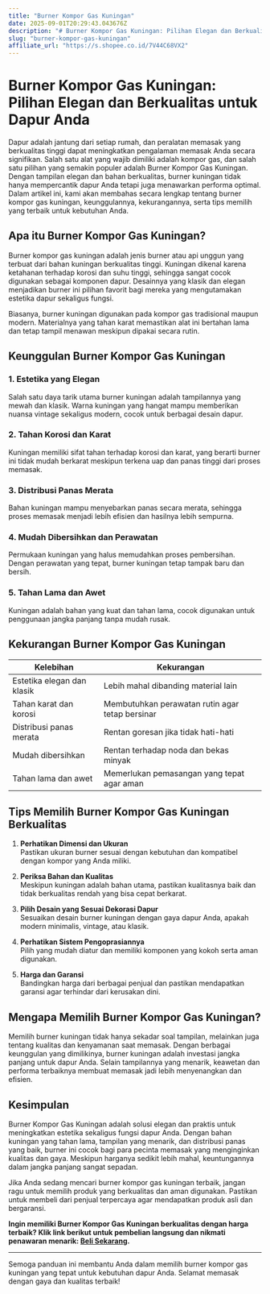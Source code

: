 ```yaml
---
title: "Burner Kompor Gas Kuningan"
date: 2025-09-01T20:29:43.043676Z
description: "# Burner Kompor Gas Kuningan: Pilihan Elegan dan Berkualitas untuk Dapur Anda..."
slug: "burner-kompor-gas-kuningan"
affiliate_url: "https://s.shopee.co.id/7V44C68VX2"
---
```

# Burner Kompor Gas Kuningan: Pilihan Elegan dan Berkualitas untuk Dapur Anda

Dapur adalah jantung dari setiap rumah, dan peralatan memasak yang berkualitas tinggi dapat meningkatkan pengalaman memasak Anda secara signifikan. Salah satu alat yang wajib dimiliki adalah kompor gas, dan salah satu pilihan yang semakin populer adalah Burner Kompor Gas Kuningan. Dengan tampilan elegan dan bahan berkualitas, burner kuningan tidak hanya mempercantik dapur Anda tetapi juga menawarkan performa optimal. Dalam artikel ini, kami akan membahas secara lengkap tentang burner kompor gas kuningan, keunggulannya, kekurangannya, serta tips memilih yang terbaik untuk kebutuhan Anda.

## Apa itu Burner Kompor Gas Kuningan?

Burner kompor gas kuningan adalah jenis burner atau api unggun yang terbuat dari bahan kuningan berkualitas tinggi. Kuningan dikenal karena ketahanan terhadap korosi dan suhu tinggi, sehingga sangat cocok digunakan sebagai komponen dapur. Desainnya yang klasik dan elegan menjadikan burner ini pilihan favorit bagi mereka yang mengutamakan estetika dapur sekaligus fungsi.

Biasanya, burner kuningan digunakan pada kompor gas tradisional maupun modern. Materialnya yang tahan karat memastikan alat ini bertahan lama dan tetap tampil menawan meskipun dipakai secara rutin.

## Keunggulan Burner Kompor Gas Kuningan

### 1. Estetika yang Elegan

Salah satu daya tarik utama burner kuningan adalah tampilannya yang mewah dan klasik. Warna kuningan yang hangat mampu memberikan nuansa vintage sekaligus modern, cocok untuk berbagai desain dapur.

### 2. Tahan Korosi dan Karat

Kuningan memiliki sifat tahan terhadap korosi dan karat, yang berarti burner ini tidak mudah berkarat meskipun terkena uap dan panas tinggi dari proses memasak.

### 3. Distribusi Panas Merata

Bahan kuningan mampu menyebarkan panas secara merata, sehingga proses memasak menjadi lebih efisien dan hasilnya lebih sempurna.

### 4. Mudah Dibersihkan dan Perawatan

Permukaan kuningan yang halus memudahkan proses pembersihan. Dengan perawatan yang tepat, burner kuningan tetap tampak baru dan bersih.

### 5. Tahan Lama dan Awet

Kuningan adalah bahan yang kuat dan tahan lama, cocok digunakan untuk penggunaan jangka panjang tanpa mudah rusak.

## Kekurangan Burner Kompor Gas Kuningan

| Kelebihan                       | Kekurangan                                |
|---------------------------------|-------------------------------------------|
| Estetika elegan dan klasik     | Lebih mahal dibanding material lain     |
| Tahan karat dan korosi         | Membutuhkan perawatan rutin agar tetap bersinar  |
| Distribusi panas merata        | Rentan goresan jika tidak hati-hati     |
| Mudah dibersihkan              | Rentan terhadap noda dan bekas minyak  |
| Tahan lama dan awet            | Memerlukan pemasangan yang tepat agar aman |

## Tips Memilih Burner Kompor Gas Kuningan Berkualitas

1. **Perhatikan Dimensi dan Ukuran**  
Pastikan ukuran burner sesuai dengan kebutuhan dan kompatibel dengan kompor yang Anda miliki.

2. **Periksa Bahan dan Kualitas**  
Meskipun kuningan adalah bahan utama, pastikan kualitasnya baik dan tidak berkualitas rendah yang bisa cepat berkarat.

3. **Pilih Desain yang Sesuai Dekorasi Dapur**  
Sesuaikan desain burner kuningan dengan gaya dapur Anda, apakah modern minimalis, vintage, atau klasik.

4. **Perhatikan Sistem Pengoprasiannya**  
Pilih yang mudah diatur dan memiliki komponen yang kokoh serta aman digunakan.

5. **Harga dan Garansi**  
Bandingkan harga dari berbagai penjual dan pastikan mendapatkan garansi agar terhindar dari kerusakan dini.

## Mengapa Memilih Burner Kompor Gas Kuningan?

Memilih burner kuningan tidak hanya sekadar soal tampilan, melainkan juga tentang kualitas dan kenyamanan saat memasak. Dengan berbagai keunggulan yang dimilikinya, burner kuningan adalah investasi jangka panjang untuk dapur Anda. Selain tampilannya yang menarik, keawetan dan performa terbaiknya membuat memasak jadi lebih menyenangkan dan efisien.

## Kesimpulan

Burner Kompor Gas Kuningan adalah solusi elegan dan praktis untuk meningkatkan estetika sekaligus fungsi dapur Anda. Dengan bahan kuningan yang tahan lama, tampilan yang menarik, dan distribusi panas yang baik, burner ini cocok bagi para pecinta memasak yang menginginkan kualitas dan gaya. Meskipun harganya sedikit lebih mahal, keuntungannya dalam jangka panjang sangat sepadan.

Jika Anda sedang mencari burner kompor gas kuningan terbaik, jangan ragu untuk memilih produk yang berkualitas dan aman digunakan. Pastikan untuk membeli dari penjual terpercaya agar mendapatkan produk asli dan bergaransi.

**Ingin memiliki Burner Kompor Gas Kuningan berkualitas dengan harga terbaik? Klik link berikut untuk pembelian langsung dan nikmati penawaran menarik: [Beli Sekarang](https://s.shopee.co.id/7V44C68VX2).**

---

Semoga panduan ini membantu Anda dalam memilih burner kompor gas kuningan yang tepat untuk kebutuhan dapur Anda. Selamat memasak dengan gaya dan kualitas terbaik!